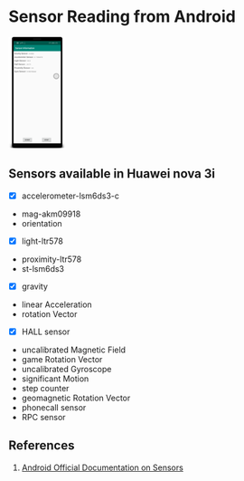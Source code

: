 # Sensor Reading from Android

<div align="center" style="height: 20%; width: 20%"><img src="screen.png" /></div>

## Sensors available in Huawei nova 3i

* [X] accelerometer-lsm6ds3-c
* mag-akm09918
* orientation
* [X] light-ltr578
* proximity-ltr578
* st-lsm6ds3
* [X] gravity
* linear Acceleration
* rotation Vector
* [X] HALL sensor
* uncalibrated Magnetic Field
* game Rotation Vector
* uncalibrated Gyroscope
* significant Motion
* step counter
* geomagnetic Rotation Vector
* phonecall sensor
* RPC sensor

## References

1. [Android Official Documentation on Sensors](https://developer.android.com/guide/topics/sensors/sensors_overview#java)